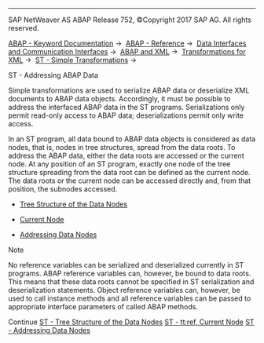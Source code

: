   

* * *

SAP NetWeaver AS ABAP Release 752, ©Copyright 2017 SAP AG. All rights reserved.

[ABAP - Keyword Documentation](javascript:call_link\('abenabap.htm'\)) →  [ABAP - Reference](javascript:call_link\('abenabap_reference.htm'\)) →  [Data Interfaces and Communication Interfaces](javascript:call_link\('abenabap_data_communication.htm'\)) →  [ABAP and XML](javascript:call_link\('abenabap_xml.htm'\)) →  [Transformations for XML](javascript:call_link\('abenabap_xml_trafos.htm'\)) →  [ST - Simple Transformations](javascript:call_link\('abenabap_st.htm'\)) → 

ST - Addressing ABAP Data

Simple transformations are used to serialize ABAP data or deserialize XML documents to ABAP data objects. Accordingly, it must be possible to address the interfaced ABAP data in the ST programs. Serializations only permit read-only access to ABAP data; deserializations permit only write access.

In an ST program, all data bound to ABAP data objects is considered as data nodes, that is, nodes in tree structures, spread from the data roots. To address the ABAP data, either the data roots are accessed or the current node. At any position of an ST program, exactly one node of the tree structure spreading from the data root can be defined as the current node. The data roots or the current node can be accessed directly and, from that position, the subnodes accessed.

-   [Tree Structure of the Data Nodes](javascript:call_link\('abenst_trees.htm'\))

-   [Current Node](javascript:call_link\('abenst_tt_ref.htm'\))

-   [Addressing Data Nodes](javascript:call_link\('abenst_addressing_nodes.htm'\))

Note

No reference variables can be serialized and deserialized currently in ST programs. ABAP reference variables can, however, be bound to data roots. This means that these data roots cannot be specified in ST serialization and deserialization statements. Object reference variables can, however, be used to call instance methods and all reference variables can be passed to appropriate interface parameters of called ABAP methods.

Continue
[ST - Tree Structure of the Data Nodes](javascript:call_link\('abenst_trees.htm'\))
[ST - tt:ref, Current Node](javascript:call_link\('abenst_tt_ref.htm'\))
[ST - Addressing Data Nodes](javascript:call_link\('abenst_addressing_nodes.htm'\))